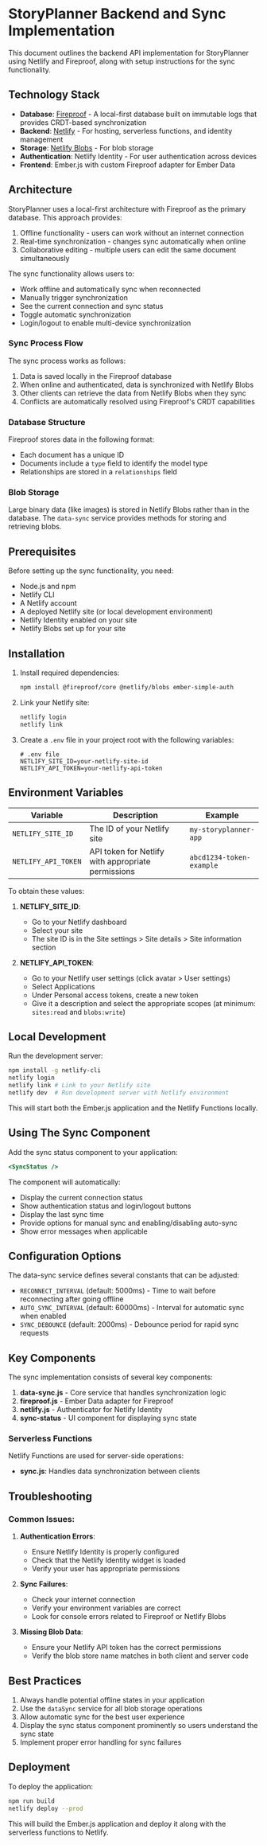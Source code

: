 # StoryPlanner Backend and Sync Implementation

This document outlines the backend API implementation for StoryPlanner using Netlify and Fireproof, along with setup instructions for the sync functionality.

## Technology Stack

- **Database**: [Fireproof](https://use-fireproof.com/) - A local-first database built on immutable logs that provides CRDT-based synchronization
- **Backend**: [Netlify](https://www.netlify.com/) - For hosting, serverless functions, and identity management
- **Storage**: [Netlify Blobs](https://docs.netlify.com/blobs/overview/) - For blob storage
- **Authentication**: Netlify Identity - For user authentication across devices
- **Frontend**: Ember.js with custom Fireproof adapter for Ember Data

## Architecture

StoryPlanner uses a local-first architecture with Fireproof as the primary database. This approach provides:

1. Offline functionality - users can work without an internet connection
2. Real-time synchronization - changes sync automatically when online
3. Collaborative editing - multiple users can edit the same document simultaneously

The sync functionality allows users to:

- Work offline and automatically sync when reconnected
- Manually trigger synchronization
- See the current connection and sync status
- Toggle automatic synchronization
- Login/logout to enable multi-device synchronization

### Sync Process Flow

The sync process works as follows:

1. Data is saved locally in the Fireproof database
2. When online and authenticated, data is synchronized with Netlify Blobs
3. Other clients can retrieve the data from Netlify Blobs when they sync
4. Conflicts are automatically resolved using Fireproof's CRDT capabilities

### Database Structure

Fireproof stores data in the following format:

- Each document has a unique ID
- Documents include a `type` field to identify the model type
- Relationships are stored in a `relationships` field

### Blob Storage

Large binary data (like images) is stored in Netlify Blobs rather than in the database. The `data-sync` service provides methods for storing and retrieving blobs.

## Prerequisites

Before setting up the sync functionality, you need:

- Node.js and npm
- Netlify CLI
- A Netlify account
- A deployed Netlify site (or local development environment)
- Netlify Identity enabled on your site
- Netlify Blobs set up for your site

## Installation

1. Install required dependencies:

    ```bash
    npm install @fireproof/core @netlify/blobs ember-simple-auth
    ```

2. Link your Netlify site:

    ```bash
    netlify login
    netlify link
    ```

3. Create a `.env` file in your project root with the following variables:

    ```
    # .env file
    NETLIFY_SITE_ID=your-netlify-site-id
    NETLIFY_API_TOKEN=your-netlify-api-token
    ```

## Environment Variables

| Variable            | Description                                        | Example                  |
| ------------------- | -------------------------------------------------- | ------------------------ |
| `NETLIFY_SITE_ID`   | The ID of your Netlify site                        | `my-storyplanner-app`    |
| `NETLIFY_API_TOKEN` | API token for Netlify with appropriate permissions | `abcd1234-token-example` |

To obtain these values:

1. **NETLIFY_SITE_ID**:

    - Go to your Netlify dashboard
    - Select your site
    - The site ID is in the Site settings > Site details > Site information section

2. **NETLIFY_API_TOKEN**:
    - Go to your Netlify user settings (click avatar > User settings)
    - Select Applications
    - Under Personal access tokens, create a new token
    - Give it a description and select the appropriate scopes (at minimum: `sites:read` and `blobs:write`)

## Local Development

Run the development server:

```bash
npm install -g netlify-cli
netlify login
netlify link # Link to your Netlify site
netlify dev  # Run development server with Netlify environment
```

This will start both the Ember.js application and the Netlify Functions locally.

## Using The Sync Component

Add the sync status component to your application:

```handlebars
<SyncStatus />
```

The component will automatically:

- Display the current connection status
- Show authentication status and login/logout buttons
- Display the last sync time
- Provide options for manual sync and enabling/disabling auto-sync
- Show error messages when applicable

## Configuration Options

The data-sync service defines several constants that can be adjusted:

- `RECONNECT_INTERVAL` (default: 5000ms) - Time to wait before reconnecting after going offline
- `AUTO_SYNC_INTERVAL` (default: 60000ms) - Interval for automatic sync when enabled
- `SYNC_DEBOUNCE` (default: 2000ms) - Debounce period for rapid sync requests

## Key Components

The sync implementation consists of several key components:

1. **data-sync.js** - Core service that handles synchronization logic
2. **fireproof.js** - Ember Data adapter for Fireproof
3. **netlify.js** - Authenticator for Netlify Identity
4. **sync-status** - UI component for displaying sync state

### Serverless Functions

Netlify Functions are used for server-side operations:

- **sync.js**: Handles data synchronization between clients

## Troubleshooting

### Common Issues:

1. **Authentication Errors**:

    - Ensure Netlify Identity is properly configured
    - Check that the Netlify Identity widget is loaded
    - Verify your user has appropriate permissions

2. **Sync Failures**:

    - Check your internet connection
    - Verify your environment variables are correct
    - Look for console errors related to Fireproof or Netlify Blobs

3. **Missing Blob Data**:
    - Ensure your Netlify API token has the correct permissions
    - Verify the blob store name matches in both client and server code

## Best Practices

1. Always handle potential offline states in your application
2. Use the `dataSync` service for all blob storage operations
3. Allow automatic sync for the best user experience
4. Display the sync status component prominently so users understand the sync state
5. Implement proper error handling for sync failures

## Deployment

To deploy the application:

```bash
npm run build
netlify deploy --prod
```

This will build the Ember.js application and deploy it along with the serverless functions to Netlify.
